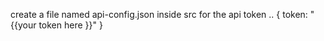 create a file named api-config.json inside src for the api token ..
{
  token: "{{your token here }}"
}
